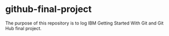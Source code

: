 # github-final-project 
The purpose of this repository is to log IBM Getting Started With Git and Git Hub final project.
